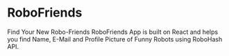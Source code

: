 # RoboFriends
Find Your New Robo-Friends
RoboFriends App is built on React and helps you find Name, E-Mail and Profile Picture of Funny Robots using RoboHash API.
